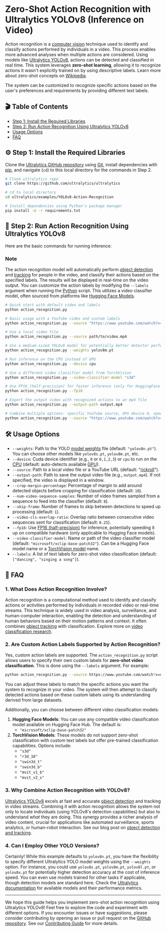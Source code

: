 # Zero-Shot Action Recognition with Ultralytics YOLOv8 (Inference on Video)

Action recognition is a [computer vision](https://www.ultralytics.com/glossary/computer-vision-cv) technique used to identify and classify actions performed by individuals in a video. This process enables more advanced analyses when multiple actions are considered. Using models like [Ultralytics YOLOv8](https://docs.ultralytics.com/models/yolov8/), actions can be detected and classified in real time. This system leverages **zero-shot learning**, allowing it to recognize actions it wasn't explicitly trained on by using descriptive labels. Learn more about zero-shot concepts on [Wikipedia](https://en.wikipedia.org/wiki/Zero-shot_learning).

The system can be customized to recognize specific actions based on the user's preferences and requirements by providing different text labels.

## 🎬 Table of Contents

- [Step 1: Install the Required Libraries](#step-1-install-the-required-libraries)
- [Step 2: Run Action Recognition Using Ultralytics YOLOv8](#step-2-run-action-recognition-using-ultralytics-yolov8)
- [Usage Options](#usage-options)
- [FAQ](#faq)

## ⚙️ Step 1: Install the Required Libraries

Clone the [Ultralytics GitHub repository](https://github.com/ultralytics/ultralytics) using [Git](https://git-scm.com/), install dependencies with [pip](https://pip.pypa.io/en/stable/), and navigate (`cd`) to this local directory for the commands in Step 2.

```bash
# Clone ultralytics repo
git clone https://github.com/ultralytics/ultralytics

# cd to local directory
cd ultralytics/examples/YOLOv8-Action-Recognition

# Install dependencies using Python's package manager
pip install -U -r requirements.txt
```

## 🚀 Step 2: Run Action Recognition Using Ultralytics YOLOv8

Here are the basic commands for running inference:

### Note

The action recognition model will automatically perform [object detection](https://www.ultralytics.com/glossary/object-detection) and [tracking](https://docs.ultralytics.com/modes/track/) for people in the video, and classify their actions based on the specified labels. The results will be displayed in real-time on the video output. You can customize the action labels by modifying the `--labels` argument when running the [Python](https://www.python.org/) script. This utilizes a video classifier model, often sourced from platforms like [Hugging Face Models](https://huggingface.co/models).

```bash
# Quick start with default video and labels
python action_recognition.py

# Basic usage with a YouTube video and custom labels
python action_recognition.py --source "https://www.youtube.com/watch?v=dQw4w9WgXcQ" --labels "dancing" "singing a song"

# Use a local video file
python action_recognition.py --source path/to/video.mp4

# Use a medium-sized YOLOv8 model for potentially better detector performance
python action_recognition.py --weights yolov8m.pt

# Run inference on the CPU instead of GPU
python action_recognition.py --device cpu

# Use a different video classifier model from TorchVision
python action_recognition.py --video-classifier-model "s3d"

# Use FP16 (half-precision) for faster inference (only for HuggingFace models)
python action_recognition.py --fp16

# Export the output video with recognized actions to an mp4 file
python action_recognition.py --output-path output.mp4

# Combine multiple options: specific YouTube source, GPU device 0, specific HuggingFace model, custom labels, and FP16
python action_recognition.py --source "https://www.youtube.com/watch?v=dQw4w9WgXcQ" --device 0 --video-classifier-model "microsoft/xclip-base-patch32" --labels "dancing" "singing a song" --fp16
```

## 🛠️ Usage Options

- `--weights`: Path to the YOLO [model weights](https://www.ultralytics.com/glossary/model-weights) file (default: `"yolov8n.pt"`). You can choose other models like `yolov8s.pt`, `yolov8m.pt`, etc.
- `--device`: Cuda device identifier (e.g., `0` or `0,1,2,3`) or `cpu` to run on the [CPU](https://www.ultralytics.com/glossary/cpu) (default: auto-detects available [GPU](https://www.ultralytics.com/glossary/gpu-graphics-processing-unit)).
- `--source`: Path to a local video file or a YouTube URL (default: "[rickroll](https://www.youtube.com/watch?v=dQw4w9WgXcQ)").
- `--output-path`: Path to save the output video file (e.g., `output.mp4`). If not specified, the video is displayed in a window.
- `--crop-margin-percentage`: Percentage of margin to add around detected objects before cropping for classification (default: `10`).
- `--num-video-sequence-samples`: Number of video frames sampled from a sequence to feed into the classifier (default: `8`).
- `--skip-frame`: Number of frames to skip between detections to speed up processing (default: `1`).
- `--video-cls-overlap-ratio`: Overlap ratio between consecutive video sequences sent for classification (default: `0.25`).
- `--fp16`: Use [FP16 (half-precision)](https://www.ultralytics.com/glossary/half-precision) for inference, potentially speeding it up on compatible hardware (only applicable to Hugging Face models).
- `--video-classifier-model`: Name or path of the video classifier model (default: `"microsoft/xclip-base-patch32"`). Can be a Hugging Face model name or a [TorchVision model](https://docs.pytorch.org/vision/stable/models.html) name.
- `--labels`: A list of text labels for zero-shot video classification (default: `["dancing", "singing a song"]`).

## 🤔 FAQ

### 1. What Does Action Recognition Involve?

Action recognition is a computational method used to identify and classify actions or activities performed by individuals in recorded video or real-time streams. This technique is widely used in video analysis, surveillance, and human-computer interaction, enabling the detection and understanding of human behaviors based on their motion patterns and context. It often combines [object tracking](https://www.ultralytics.com/glossary/object-tracking) with classification. Explore more on [video classification research](https://arxiv.org/).

### 2. Are Custom Action Labels Supported by Action Recognition?

Yes, custom action labels are supported. The `action_recognition.py` script allows users to specify their own custom labels for **zero-shot video classification**. This is done using the `--labels` argument. For example:

```bash
python action_recognition.py --source https://www.youtube.com/watch?v=dQw4w9WgXcQ --labels "walking" "running" "jumping"
```

You can adjust these labels to match the specific actions you want the system to recognize in your video. The system will then attempt to classify detected actions based on these custom labels using its understanding derived from large datasets.

Additionally, you can choose between different video classification models:

1.  **Hugging Face Models**: You can use any compatible video classification model available on Hugging Face Hub. The default is:
    - `"microsoft/xclip-base-patch32"`
2.  **TorchVision Models**: These models do not support zero-shot classification with custom text labels but offer pre-trained classification capabilities. Options include:
    - `"s3d"`
    - `"r3d_18"`
    - `"swin3d_t"`
    - `"swin3d_b"`
    - `"mvit_v1_b"`
    - `"mvit_v2_s"`

### 3. Why Combine Action Recognition with YOLOv8?

[Ultralytics YOLOv8](https://docs.ultralytics.com/models/yolov8/) excels at fast and accurate [object detection](https://docs.ultralytics.com/tasks/detect/) and tracking in video streams. Combining it with action recognition allows the system not only to locate individuals (using YOLOv8's detection capabilities) but also to understand _what_ they are doing. This synergy provides a richer analysis of video content, crucial for applications like automated surveillance, sports analytics, or human-robot interaction. See our blog post on [object detection and tracking](https://www.ultralytics.com/blog/object-detection-and-tracking-with-ultralytics-yolov8).

### 4. Can I Employ Other YOLO Versions?

Certainly! While this example defaults to `yolov8n.pt`, you have the flexibility to specify different Ultralytics YOLO model weights using the `--weights` option. For instance, you could use `yolov8s.pt`, `yolov8m.pt`, `yolov8l.pt`, or `yolov8x.pt` for potentially higher detection accuracy at the cost of inference speed. You can even use models trained for other tasks if applicable, though detection models are standard here. Check the [Ultralytics documentation](https://docs.ultralytics.com/) for available models and their performance metrics.

---

We hope this guide helps you implement zero-shot action recognition using Ultralytics YOLOv8! Feel free to explore the code and experiment with different options. If you encounter issues or have suggestions, please consider contributing by opening an issue or pull request on the [GitHub repository](https://github.com/ultralytics/ultralytics). See our [Contributing Guide](https://docs.ultralytics.com/help/contributing/) for more details.
